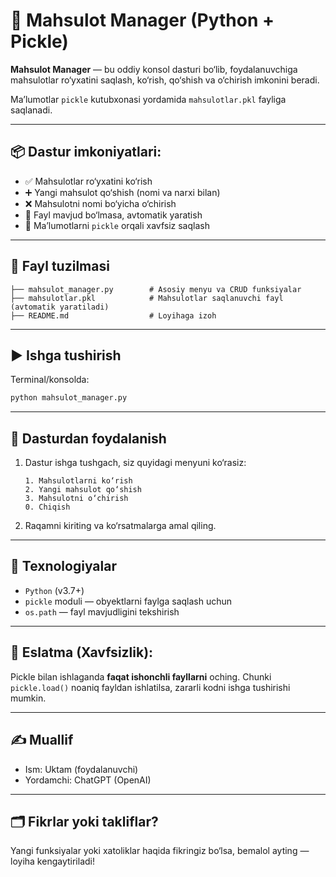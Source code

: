 # 🛒 Mahsulot Manager (Python + Pickle)

**Mahsulot Manager** — bu oddiy konsol dasturi bo‘lib, foydalanuvchiga mahsulotlar ro‘yxatini saqlash, ko‘rish, qo‘shish va o‘chirish imkonini beradi.

Ma’lumotlar `pickle` kutubxonasi yordamida `mahsulotlar.pkl` fayliga saqlanadi.

---

## 📦 Dastur imkoniyatlari:

* ✅ Mahsulotlar ro‘yxatini ko‘rish
* ➕ Yangi mahsulot qo‘shish (nomi va narxi bilan)
* ❌ Mahsulotni nomi bo‘yicha o‘chirish
* 📁 Fayl mavjud bo‘lmasa, avtomatik yaratish
* 💾 Ma’lumotlarni `pickle` orqali xavfsiz saqlash

---

## 📁 Fayl tuzilmasi

```
├── mahsulot_manager.py        # Asosiy menyu va CRUD funksiyalar
├── mahsulotlar.pkl            # Mahsulotlar saqlanuvchi fayl (avtomatik yaratiladi)
├── README.md                  # Loyihaga izoh
```

---

## ▶️ Ishga tushirish

Terminal/konsolda:

```bash
python mahsulot_manager.py
```

---

## 📘 Dasturdan foydalanish

1. Dastur ishga tushgach, siz quyidagi menyuni ko‘rasiz:

   ```
   1. Mahsulotlarni ko‘rish
   2. Yangi mahsulot qo‘shish
   3. Mahsulotni o‘chirish
   0. Chiqish
   ```
2. Raqamni kiriting va ko‘rsatmalarga amal qiling.

---

## 🧠 Texnologiyalar

* `Python` (v3.7+)
* `pickle` moduli — obyektlarni faylga saqlash uchun
* `os.path` — fayl mavjudligini tekshirish

---

## 🚨 Eslatma (Xavfsizlik):

Pickle bilan ishlaganda **faqat ishonchli fayllarni** oching. Chunki `pickle.load()` noaniq fayldan ishlatilsa, zararli kodni ishga tushirishi mumkin.

---

## ✍️ Muallif

* Ism: Uktam (foydalanuvchi)
* Yordamchi: ChatGPT (OpenAI)

---

## 🗂 Fikrlar yoki takliflar?

Yangi funksiyalar yoki xatoliklar haqida fikringiz bo‘lsa, bemalol ayting — loyiha kengaytiriladi!
